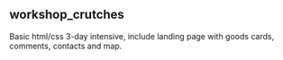 ## workshop_crutches
Basic html/css 3-day intensive, include landing page with goods cards, comments, contacts and map.
